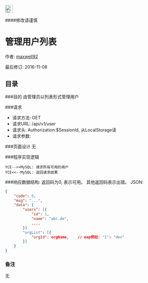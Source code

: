 
<img src="http://kubernetes.io/kubernetes/img/warning.png" alt="WARNING" width="25" height="25"> 

####修改请谨慎

管理用户列表
==============

作者: [maxwell92](https://github.com/maxwell92)

最后修订: 2016-11-08

目录
--------------
###目的
由管理员以列表形式管理用户

###请求

* 请求方法: GET 
* 请求URL: /api/v1/user
* 请求头: Authorization:$SessionId, 从LocalStorage读  
* 请求参数: 



###页面设计 
无


###程序实现逻辑
```Title: 用户列表 
YCE-->>MySQL: 请求所有可用的用户  
YCE<<--MySQL: 返回请求结果 
```

###响应数据结构: 
返回码为0, 表示可用。
其他返回码表示出错。
JSON:
```json
{
    "code": 0,
    "msg": "...",
    "data": {
        "users": [{
            "id": 1,
            "name": "abc.de",
            ....
        }] 
        "orgList": [{
            "orgId": orgName,    // map例如: "1": "dev"
        }]
    }
}
```

### 备注
无